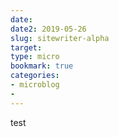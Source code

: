 ```yaml
---
date: 
date2: 2019-05-26
slug: sitewriter-alpha
target: 
type: micro
bookmark: true
categories:
- microblog
- 
---
```

test